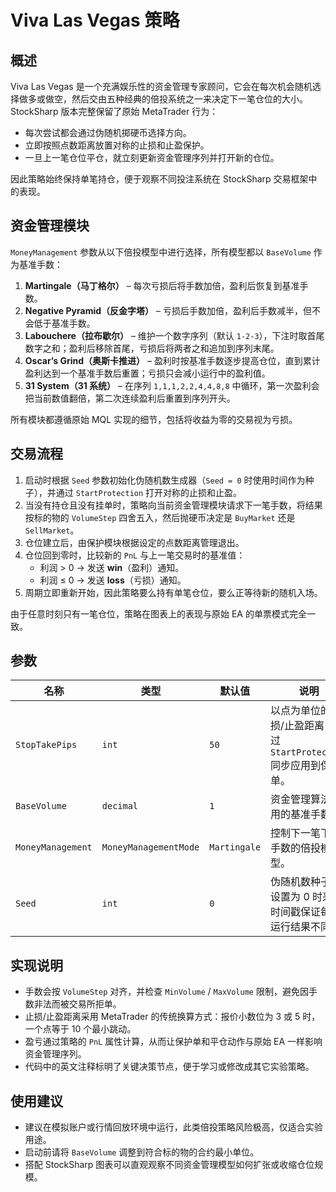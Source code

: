 # Viva Las Vegas 策略

## 概述
Viva Las Vegas 是一个充满娱乐性的资金管理专家顾问，它会在每次机会随机选择做多或做空，然后交由五种经典的倍投系统之一来决定下一笔仓位的大小。StockSharp 版本完整保留了原始 MetaTrader 行为：
- 每次尝试都会通过伪随机掷硬币选择方向。
- 立即按照点数距离放置对称的止损和止盈保护。
- 一旦上一笔仓位平仓，就立刻更新资金管理序列并打开新的仓位。

因此策略始终保持单笔持仓，便于观察不同投注系统在 StockSharp 交易框架中的表现。

## 资金管理模块
`MoneyManagement` 参数从以下倍投模型中进行选择，所有模型都以 `BaseVolume` 作为基准手数：

1. **Martingale（马丁格尔）** – 每次亏损后将手数加倍，盈利后恢复到基准手数。
2. **Negative Pyramid（反金字塔）** – 亏损后手数加倍，盈利后手数减半，但不会低于基准手数。
3. **Labouchere（拉布歇尔）** – 维护一个数字序列（默认 `1-2-3`），下注时取首尾数字之和；盈利后移除首尾，亏损后将两者之和追加到序列末尾。
4. **Oscar’s Grind（奥斯卡推进）** – 盈利时按基准手数逐步提高仓位，直到累计盈利达到一个基准手数后重置；亏损只会减小运行中的盈利值。
5. **31 System（31 系统）** – 在序列 `1,1,1,2,2,4,4,8,8` 中循环，第一次盈利会把当前数值翻倍，第二次连续盈利后重置到序列开头。

所有模块都遵循原始 MQL 实现的细节，包括将收益为零的交易视为亏损。

## 交易流程
1. 启动时根据 `Seed` 参数初始化伪随机数生成器（`Seed = 0` 时使用时间作为种子），并通过 `StartProtection` 打开对称的止损和止盈。
2. 当没有持仓且没有挂单时，策略向当前资金管理模块请求下一笔手数，将结果按标的物的 `VolumeStep` 四舍五入，然后抛硬币决定是 `BuyMarket` 还是 `SellMarket`。
3. 仓位建立后，由保护模块根据设定的点数距离管理退出。
4. 仓位回到零时，比较新的 `PnL` 与上一笔交易时的基准值：
   - 利润 &gt; 0 → 发送 **win**（盈利）通知。
   - 利润 ≤ 0 → 发送 **loss**（亏损）通知。
5. 周期立即重新开始，因此策略要么持有单笔仓位，要么正等待新的随机入场。

由于任意时刻只有一笔仓位，策略在图表上的表现与原始 EA 的单票模式完全一致。

## 参数
| 名称 | 类型 | 默认值 | 说明 |
| --- | --- | --- | --- |
| `StopTakePips` | `int` | `50` | 以点为单位的止损/止盈距离，通过 `StartProtection` 同步应用到保护单。 |
| `BaseVolume` | `decimal` | `1` | 资金管理算法使用的基准手数。 |
| `MoneyManagement` | `MoneyManagementMode` | `Martingale` | 控制下一笔下单手数的倍投模型。 |
| `Seed` | `int` | `0` | 伪随机数种子，设置为 0 时采用时间戳保证每次运行结果不同。 |

## 实现说明
- 手数会按 `VolumeStep` 对齐，并检查 `MinVolume` / `MaxVolume` 限制，避免因手数非法而被交易所拒单。
- 止损/止盈距离采用 MetaTrader 的传统换算方式：报价小数位为 3 或 5 时，一个点等于 10 个最小跳动。
- 盈亏通过策略的 `PnL` 属性计算，从而让保护单和平仓动作与原始 EA 一样影响资金管理序列。
- 代码中的英文注释标明了关键决策节点，便于学习或修改成其它实验策略。

## 使用建议
- 建议在模拟账户或行情回放环境中运行，此类倍投策略风险极高，仅适合实验用途。
- 启动前请将 `BaseVolume` 调整到符合标的物的合约最小单位。
- 搭配 StockSharp 图表可以直观观察不同资金管理模型如何扩张或收缩仓位规模。
